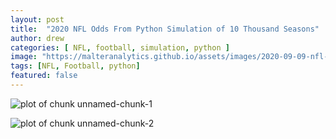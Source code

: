 ```yaml
---
layout: post
title:  "2020 NFL Odds From Python Simulation of 10 Thousand Seasons"
author: drew
categories: [ NFL, football, simulation, python ]
image: "https://malteranalytics.github.io/assets/images/2020-09-09-nfl-simulation/image1.PNG"
tags: [NFL, Football, python]
featured: false
---
```

  
  



![plot of chunk unnamed-chunk-1](/assets/images/2020-09-10-nfl-simulation/image1.PNG)  

![plot of chunk unnamed-chunk-2](/assets/images/2020-09-10-nfl-simulation/image2.PNG)  